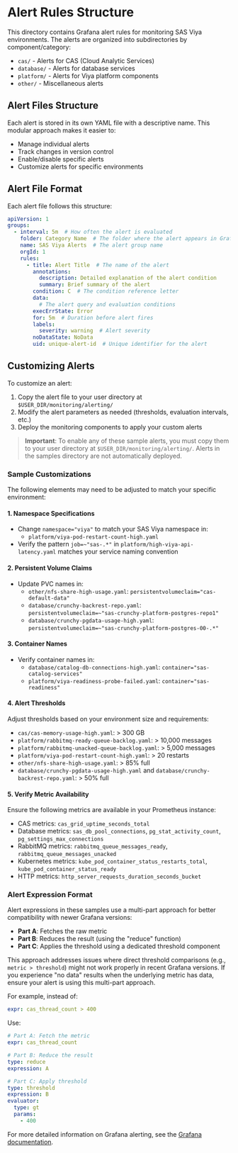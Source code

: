 # Alert Rules Structure

This directory contains Grafana alert rules for monitoring SAS Viya environments. The alerts are organized into subdirectories by component/category:

- `cas/` - Alerts for CAS (Cloud Analytic Services)
- `database/` - Alerts for database services
- `platform/` - Alerts for Viya platform components
- `other/` - Miscellaneous alerts

## Alert Files Structure

Each alert is stored in its own YAML file with a descriptive name. This modular approach makes it easier to:

- Manage individual alerts
- Track changes in version control
- Enable/disable specific alerts
- Customize alerts for specific environments

## Alert File Format

Each alert file follows this structure:

```yaml
apiVersion: 1
groups:
  - interval: 5m  # How often the alert is evaluated
    folder: Category Name  # The folder where the alert appears in Grafana
    name: SAS Viya Alerts  # The alert group name
    orgId: 1
    rules:
      - title: Alert Title  # The name of the alert
        annotations:
          description: Detailed explanation of the alert condition
          summary: Brief summary of the alert
        condition: C  # The condition reference letter
        data:
          # The alert query and evaluation conditions
        execErrState: Error
        for: 5m  # Duration before alert fires
        labels:
          severity: warning  # Alert severity
        noDataState: NoData
        uid: unique-alert-id  # Unique identifier for the alert
```

## Customizing Alerts

To customize an alert:

1. Copy the alert file to your user directory at `$USER_DIR/monitoring/alerting/`
2. Modify the alert parameters as needed (thresholds, evaluation intervals, etc.)
3. Deploy the monitoring components to apply your custom alerts

> **Important**: To enable any of these sample alerts, you must copy them to your user directory at `$USER_DIR/monitoring/alerting/`. Alerts in the samples directory are not automatically deployed.

### Sample Customizations

The following elements may need to be adjusted to match your specific environment:

#### 1. Namespace Specifications
- Change `namespace="viya"` to match your SAS Viya namespace in:
  - `platform/viya-pod-restart-count-high.yaml`
- Verify the pattern `job=~"sas-.*"` in `platform/high-viya-api-latency.yaml` matches your service naming convention

#### 2. Persistent Volume Claims
- Update PVC names in:
  - `other/nfs-share-high-usage.yaml`: `persistentvolumeclaim="cas-default-data"`
  - `database/crunchy-backrest-repo.yaml`: `persistentvolumeclaim=~"sas-crunchy-platform-postgres-repo1"`
  - `database/crunchy-pgdata-usage-high.yaml`: `persistentvolumeclaim=~"sas-crunchy-platform-postgres-00-.*"`

#### 3. Container Names
- Verify container names in:
  - `database/catalog-db-connections-high.yaml`: `container="sas-catalog-services"`
  - `platform/viya-readiness-probe-failed.yaml`: `container="sas-readiness"`

#### 4. Alert Thresholds
Adjust thresholds based on your environment size and requirements:
- `cas/cas-memory-usage-high.yaml`: > 300 GB
- `platform/rabbitmq-ready-queue-backlog.yaml`: > 10,000 messages
- `platform/rabbitmq-unacked-queue-backlog.yaml`: > 5,000 messages
- `platform/viya-pod-restart-count-high.yaml`: > 20 restarts
- `other/nfs-share-high-usage.yaml`: > 85% full
- `database/crunchy-pgdata-usage-high.yaml` and `database/crunchy-backrest-repo.yaml`: > 50% full

#### 5. Verify Metric Availability
Ensure the following metrics are available in your Prometheus instance:
- CAS metrics: `cas_grid_uptime_seconds_total`
- Database metrics: `sas_db_pool_connections`, `pg_stat_activity_count`, `pg_settings_max_connections`
- RabbitMQ metrics: `rabbitmq_queue_messages_ready`, `rabbitmq_queue_messages_unacked`
- Kubernetes metrics: `kube_pod_container_status_restarts_total`, `kube_pod_container_status_ready`
- HTTP metrics: `http_server_requests_duration_seconds_bucket`

### Alert Expression Format

Alert expressions in these samples use a multi-part approach for better compatibility with newer Grafana versions:

- **Part A**: Fetches the raw metric
- **Part B**: Reduces the result (using the "reduce" function)
- **Part C**: Applies the threshold using a dedicated threshold component

This approach addresses issues where direct threshold comparisons (e.g., `metric > threshold`) might not work properly in recent Grafana versions. If you experience "no data" results when the underlying metric has data, ensure your alert is using this multi-part approach.

For example, instead of:
```yaml
expr: cas_thread_count > 400
```

Use:
```yaml
# Part A: Fetch the metric
expr: cas_thread_count

# Part B: Reduce the result
type: reduce
expression: A

# Part C: Apply threshold
type: threshold
expression: B
evaluator:
  type: gt
  params:
    - 400
```

For more detailed information on Grafana alerting, see the [Grafana documentation](https://grafana.com/docs/grafana/latest/alerting/).
